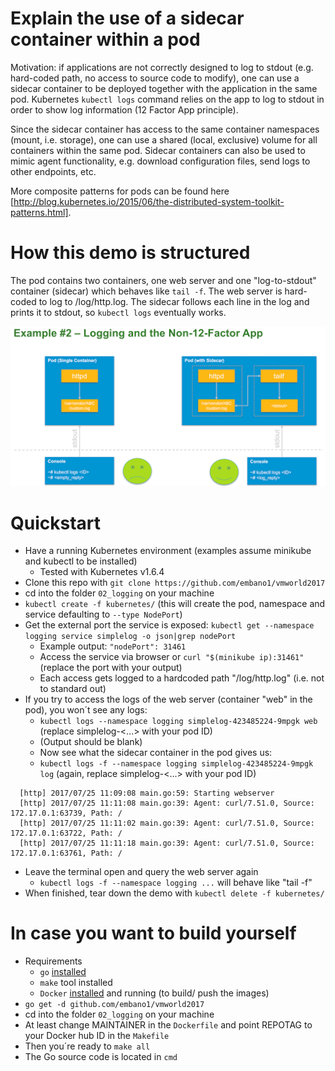 # Explain the use of a sidecar container within a pod
Motivation: if applications are not correctly designed to log to stdout (e.g. hard-coded path, no access to source code to modify), one can use a sidecar container to be deployed together with the application in the same pod. Kubernetes `kubectl logs` command relies on the app to log to stdout in order to show log information (12 Factor App principle). 

Since the sidecar container has access to the same container namespaces (mount, i.e. storage), one can use a shared (local, exclusive) volume for all containers within the same pod. Sidecar containers can also be used to mimic agent functionality, e.g. download configuration files, send logs to other endpoints, etc.

More composite patterns for pods can be found here [http://blog.kubernetes.io/2015/06/the-distributed-system-toolkit-patterns.html].

# How this demo is structured
The pod contains two containers, one web server and one "log-to-stdout" container (sidecar) which behaves like `tail -f`. The web server is hard-coded to log to /log/http.log. The sidecar follows each line in the log and prints it to stdout, so `kubectl logs` eventually works.

![Overview](./img/image01.png)

# Quickstart
- Have a running Kubernetes environment (examples assume minikube and kubectl to be installed)
  - Tested with Kubernetes v1.6.4
- Clone this repo with `git clone https://github.com/embano1/vmworld2017`
- cd into the folder `02_logging` on your machine
- `kubectl create -f kubernetes/` (this will create the pod, namespace and service defaulting to `--type NodePort`)
- Get the external port the service is exposed: `kubectl get --namespace logging service simplelog -o json|grep nodePort` 
  - Example output: `"nodePort": 31461`
  - Access the service via browser or `curl "$(minikube ip):31461"` (replace the port with your output)
  - Each access gets logged to a hardcoded path "/log/http.log" (i.e. not to standard out)
- If you try to access the logs of the web server (container "web" in the pod), you won´t see any logs: 
  - `kubectl logs --namespace logging simplelog-423485224-9mpgk web` (replace simplelog-<...> with your pod ID)
  - (Output should be blank)
  - Now see what the sidecar container in the pod gives us: 
  - `kubectl logs -f --namespace logging simplelog-423485224-9mpgk log` (again, replace simplelog-<...> with your pod ID)
```  
  [http] 2017/07/25 11:09:08 main.go:59: Starting webserver
  [http] 2017/07/25 11:11:08 main.go:39: Agent: curl/7.51.0, Source: 172.17.0.1:63739, Path: /
  [http] 2017/07/25 11:11:02 main.go:39: Agent: curl/7.51.0, Source: 172.17.0.1:63722, Path: /
  [http] 2017/07/25 11:11:18 main.go:39: Agent: curl/7.51.0, Source: 172.17.0.1:63761, Path: /
 ```
- Leave the terminal open and query the web server again
  - `kubectl logs -f --namespace logging ...` will behave like "tail -f"
- When finished, tear down the demo with `kubectl delete -f kubernetes/`


# In case you want to build yourself
- Requirements
  - `go` [installed](https://golang.org/dl/)
  - `make` tool installed
  - `Docker` [installed](https://docs.docker.com/engine/installation/) and running (to build/ push the images)
- `go get -d github.com/embano1/vmworld2017`
- cd into the folder `02_logging` on your machine
- At least change MAINTAINER in the `Dockerfile` and point REPOTAG to your Docker hub ID in the `Makefile`
- Then you´re ready to `make all`
- The Go source code is located in `cmd`
